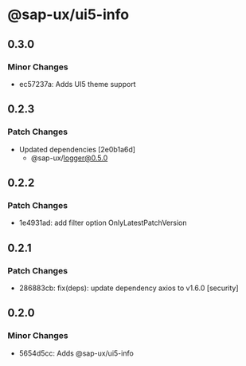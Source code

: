 # @sap-ux/ui5-info

## 0.3.0

### Minor Changes

-   ec57237a: Adds UI5 theme support

## 0.2.3

### Patch Changes

-   Updated dependencies [2e0b1a6d]
    -   @sap-ux/logger@0.5.0

## 0.2.2

### Patch Changes

-   1e4931ad: add filter option OnlyLatestPatchVersion

## 0.2.1

### Patch Changes

-   286883cb: fix(deps): update dependency axios to v1.6.0 [security]

## 0.2.0

### Minor Changes

-   5654d5cc: Adds @sap-ux/ui5-info
